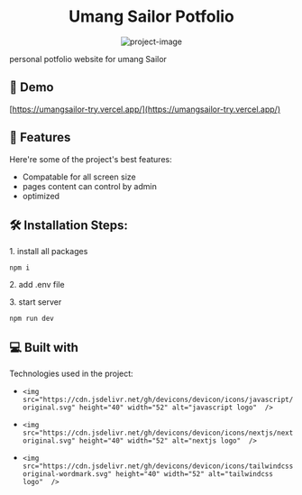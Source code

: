 <h1 align="center" id="title">Umang Sailor Potfolio</h1>

<p align="center"><img src="https://raw.githubusercontent.com/TuathaDeLugh/trynew/master/public/readme.png" alt="project-image"></p>

<p id="description">personal potfolio website for umang Sailor</p>

<h2>🚀 Demo</h2>

[https://umangsailor-try.vercel.app/](https://umangsailor-try.vercel.app/)

  
  
<h2>🧐 Features</h2>

Here're some of the project's best features:

*   Compatable for all screen size
*   pages content can control by admin
*   optimized

<h2>🛠️ Installation Steps:</h2>

<p>1. install all packages</p>

```
npm i
```

<p>2. add .env file</p>

<p>3. start server</p>

```
npm run dev
```

  
  
<h2>💻 Built with</h2>

Technologies used in the project:

*     <img src="https://cdn.jsdelivr.net/gh/devicons/devicon/icons/javascript/javascript-original.svg" height="40" width="52" alt="javascript logo"  />
*     <img src="https://cdn.jsdelivr.net/gh/devicons/devicon/icons/nextjs/nextjs-original.svg" height="40" width="52" alt="nextjs logo"  />
*     <img src="https://cdn.jsdelivr.net/gh/devicons/devicon/icons/tailwindcss/tailwindcss-original-wordmark.svg" height="40" width="52" alt="tailwindcss logo"  />
